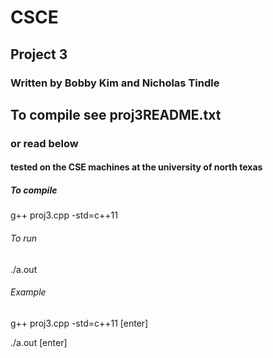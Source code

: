 # CSCE

## Project 3

### Written by Bobby Kim and Nicholas Tindle

## To compile see proj3README.txt

### or read below

#### tested on the CSE machines at the university of north texas

##### To compile

g++ proj3.cpp -std=c++11

###### To run

./a.out

###### Example

g++ proj3.cpp -std=c++11 [enter]

./a.out [enter]
